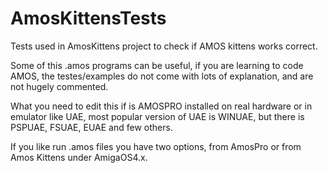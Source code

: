 # AmosKittensTests
Tests used in AmosKittens project to check if AMOS kittens works correct.

Some of this .amos programs can be useful, if you are learning to code AMOS,
the testes/examples do not come with lots of explanation, and are not hugely commented.

What you need to edit this if is AMOSPRO installed on real hardware or in emulator like UAE, most popular version of UAE is WINUAE, but there is PSPUAE, FSUAE, EUAE and few others.

If you like run .amos files you have two options, from AmosPro or from Amos Kittens under AmigaOS4.x.
